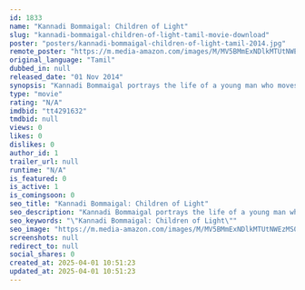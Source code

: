 ```yaml
---
id: 1833
name: "Kannadi Bommaigal: Children of Light"
slug: "kannadi-bommaigal-children-of-light-tamil-movie-download"
poster: "posters/kannadi-bommaigal-children-of-light-tamil-2014.jpg"
remote_poster: "https://m.media-amazon.com/images/M/MV5BMmExNDlkMTUtNWEzMS00NzQ1LWI3ZDAtM2QzNTY0YTJjMmM0XkEyXkFqcGdeQXVyNTI3MjYyNzI@._V1_SX300.jpg"
original_language: "Tamil"
dubbed_in: null
released_date: "01 Nov 2014"
synopsis: "Kannadi Bommaigal portrays the life of a young man who moves to Chennai with his newly-married, with the aspiration of becoming an actor. \"The protagonist Guna, a Therukoothu artiste, turns into a lightman when he doesn't find opp..."
type: "movie"
rating: "N/A"
imdbid: "tt4291632"
tmdbid: null
views: 0
likes: 0
dislikes: 0
author_id: 1
trailer_url: null
runtime: "N/A"
is_featured: 0
is_active: 1
is_comingsoon: 0
seo_title: "Kannadi Bommaigal: Children of Light"
seo_description: "Kannadi Bommaigal portrays the life of a young man who moves to Chennai with his newly-married, with the aspiration of becoming an actor. \"The protagonist Guna, a Therukoothu artiste, turns into a lightman when he doesn't find opp..."
seo_keywords: "\"Kannadi Bommaigal: Children of Light\""
seo_image: "https://m.media-amazon.com/images/M/MV5BMmExNDlkMTUtNWEzMS00NzQ1LWI3ZDAtM2QzNTY0YTJjMmM0XkEyXkFqcGdeQXVyNTI3MjYyNzI@._V1_SX300.jpg"
screenshots: null
redirect_to: null
social_shares: 0
created_at: 2025-04-01 10:51:23
updated_at: 2025-04-01 10:51:23
---
```


